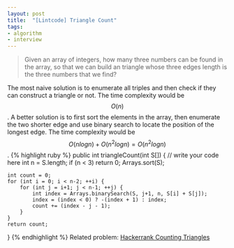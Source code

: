 ```yaml
---
layout: post
title:  "[Lintcode] Triangle Count" 
tags:
- algorithm
- interview
---
```

> Given an array of integers, how many three numbers can be found in the array, so that we can build an triangle whose three edges length is the three numbers that we find?

The most naive solution is to enumerate all triples and then check if they can construct a triangle or not. The time complexity would be $$O(n)$$. A better solution is to first sort the elements in the array, then enumerate the two shorter edge and use binary search to locate the position of the longest edge. The time complexity would be $$O(nlogn) + O(n^2logn) = O(n^2logn)$$.
{% highlight ruby %}
public int triangleCount(int S[]) {
    // write your code here
    int n = S.length;
    if (n < 3)
        return 0;
    Arrays.sort(S);
    
    int count = 0;
    for (int i = 0; i < n-2; ++i) {
        for (int j = i+1; j < n-1; ++j) {
            int index = Arrays.binarySearch(S, j+1, n, S[i] + S[j]);
            index = (index < 0) ? -(index + 1) : index;
            count += (index - j - 1);
        }
    }
    return count;
}
{% endhighlight %}
Related problem: [Hackerrank Counting Triangles](https://www.hackerrank.com/contests/codestorm/challenges/ilia)